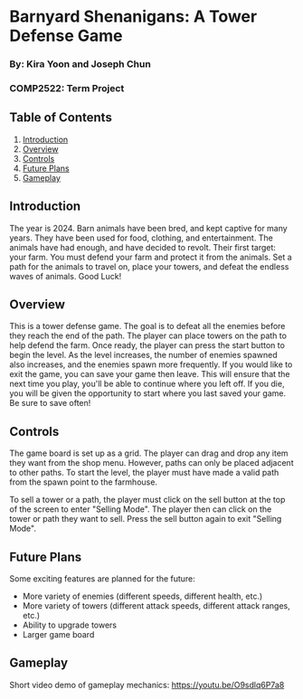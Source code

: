 # Barnyard Shenanigans: A Tower Defense Game
### By: Kira Yoon and Joseph Chun
### COMP2522: Term Project

## Table of Contents
1. [Introduction](#introduction)
2. [Overview](#overview)
3. [Controls](#controls)
4. [Future Plans](#future-plans)
5. [Gameplay](#gameplay)

## Introduction
The year is 2024. Barn animals have been bred, and kept captive for many years.
They have been used for food, clothing, and entertainment.
The animals have had enough, and have decided to revolt.
Their first target: your farm. You must defend your farm and protect it from the animals.
Set a path for the animals to travel on, place your towers, and defeat the endless waves of animals.
Good Luck!


## Overview
This is a tower defense game. The goal is to defeat all the enemies before they reach the end of the path. 
The player can place towers on the path to help defend the farm. Once ready, the player can press the start button to begin the level. 
As the level increases, the number of enemies spawned also increases, and the enemies spawn more frequently. 
If you would like to exit the game, you can save your game then leave. 
This will ensure that the next time you play, you'll be able to continue where you left off. 
If you die, you will be given the opportunity to start where you last saved your game. Be sure to save often!

## Controls
The game board is set up as a grid. The player can drag and drop any item they want from the shop menu. 
However, paths can only be placed adjacent to other paths. To start the level, the player must have made a valid path from the 
spawn point to the farmhouse.

To sell a tower or a path, the player must click on the sell button at the top of the screen to enter "Selling Mode". 
The player then can click on the tower or path they want to sell. Press the sell button again to exit "Selling Mode".

## Future Plans
Some exciting features are planned for the future:
- More variety of enemies (different speeds, different health, etc.)
- More variety of towers (different attack speeds, different attack ranges, etc.)
- Ability to upgrade towers
- Larger game board

## Gameplay
Short video demo of gameplay mechanics: https://youtu.be/O9sdlq6P7a8
